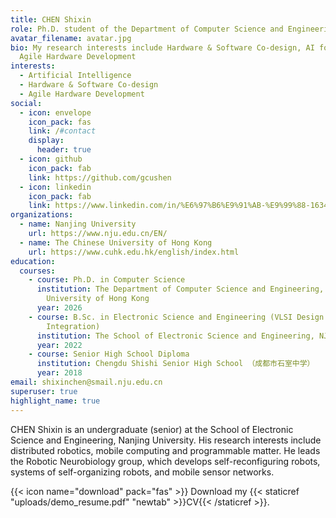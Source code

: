 ```yaml
---
title: CHEN Shixin
role: Ph.D. student of the Department of Computer Science and Engineering, CUHK
avatar_filename: avatar.jpg
bio: My research interests include Hardware & Software Co-design, AI for EDA,
  Agile Hardware Development
interests:
  - Artificial Intelligence
  - Hardware & Software Co-design
  - Agile Hardware Development
social:
  - icon: envelope
    icon_pack: fas
    link: /#contact
    display:
      header: true
  - icon: github
    icon_pack: fab
    link: https://github.com/gcushen
  - icon: linkedin
    icon_pack: fab
    link: https://www.linkedin.com/in/%E6%97%B6%E9%91%AB-%E9%99%88-163401217/
organizations:
  - name: Nanjing University
    url: https://www.nju.edu.cn/EN/
  - name: The Chinese University of Hong Kong
    url: https://www.cuhk.edu.hk/english/index.html
education:
  courses:
    - course: Ph.D. in Computer Science
      institution: The Department of Computer Science and Engineering, The Chinese
        University of Hong Kong
      year: 2026
    - course: B.Sc. in Electronic Science and Engineering (VLSI Design and System
        Integration)
      institution: The School of Electronic Science and Engineering, NJU
      year: 2022
    - course: Senior High School Diploma
      institution: Chengdu Shishi Senior High School （成都市石室中学）
      year: 2018
email: shixinchen@smail.nju.edu.cn
superuser: true
highlight_name: true
---
```

CHEN Shixin is an undergraduate (senior) at the School of Electronic Science and Engineering, Nanjing University. His research interests include distributed robotics, mobile computing and programmable matter. He leads the Robotic Neurobiology group, which develops self-reconfiguring robots, systems of self-organizing robots, and mobile sensor networks.

{{< icon name="download" pack="fas" >}} Download my {{< staticref "uploads/demo_resume.pdf" "newtab" >}}CV{{< /staticref >}}.